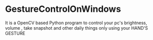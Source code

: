 # GestureControlOnWindows
It is a OpenCV based Python program to control your pc's  brightness, volume , take snapshot and other daily things only using your HAND'S GESTURE
